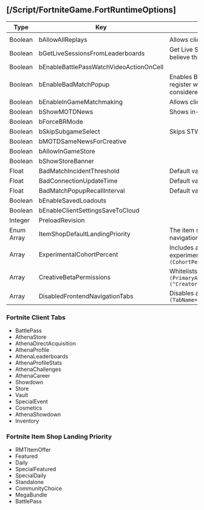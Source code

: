 ## [/Script/FortniteGame.FortRuntimeOptions]

| Type | Key | Note |
| - | - | - |
| | | |
| Boolean | bAllowAllReplays | Allows client to play old replays |
| Boolean | bGetLiveSessionsFromLeaderboards | Get Live Sessions, where you can watch matches live i presume, I believe this was used so you can watch the world cup live.|
| Boolean | bEnableBattlePassWatchVideoActionOnCell | |
| Boolean | bEnableBadMatchPopup | Enables Bad Match as in like a ban message or if the client failed to register with the server because anti cheat disabled that would be considered a "bad match" this is default to false.|
| Boolean | bEnableInGameMatchmaking | Allows client to matchmake |
| Boolean | bShowMOTDNews | Shows in-game news |
| Boolean | bForceBRMode | |
| Boolean | bSkipSubgameSelect | Skips STW/BR/Creative game selection screen |
| Boolean | bMOTDSameNewsForCreative | |
| Boolean | bAllowInGameStore | |
| Boolean | bShowStoreBanner | |
| Float | BadMatchIncidentThreshold | Default value is 20|
| Float | BadConnectionUpdateTime |Default value is 5|
| Float | BadMatchPopupRecallInterval |Default value is 10|
| Boolean | bEnableSavedLoadouts | |
| Boolean | bEnableClientSettingsSaveToCloud | |
| Integer | PreloadRevision | |
| Enum Array | ItemShopDefaultLandingPriority | The item shop section to open to when selecting the Item Shop navigation tab. Enum example: `EFortItemShopSection::ShopSection` |
| Array | ExperimentalCohortPercent | Includes a percent value for how many users will get the experiment applied, and an int for the actual experiment. Model: `(CohortPercent=100,ExperimentNum=30)` |
| Array | CreativeBetaPermissions | Whitelists creative islands for certain Perms `(PrimaryAssetId="CreativePlot:AssetID",PermissionTagContainer=("CreatorHub","EarlyAccess","Developer"))` |
| Array | DisabledFrontendNavigationTabs | Disables a tab using this model: `(TabName="...",TabState=EFortRuntimeOptionTabState::Hidden)` |


### Fortnite Client Tabs 
- BattlePass
- AthenaStore
- AthenaDirectAcquisition
- AthenaProfile
- AthenaLeaderboards
- AthenaProfileStats
- AthenaChallenges
- AthenaCareer
- Showdown
- Store
- Vault
- SpecialEvent
- Cosmetics
- AthenaShowdown
- Inventory

### Fortnite Item Shop Landing Priority
- RMTItemOffer
- Featured
- Daily
- SpecialFeatured
- SpecialDaily
- Standalone
- CommunityChoice
- MegaBundle
- BattlePass
